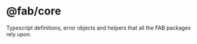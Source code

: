 # @fab/core

Typescript definitions, error objects and helpers that all the FAB packages rely upon.
